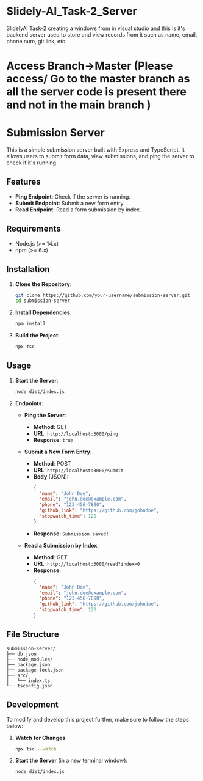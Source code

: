 # Slidely-AI_Task-2_Server
SlidelyAI Task-2 creating a windows from in visual studio and this is it's backend server used to store and view records from it such as name, email, phone num, git link, etc.

# Access Branch->Master (Please access/ Go to the master branch as all the server code is present there and not in the main branch )



# Submission Server

This is a simple submission server built with Express and TypeScript. It allows users to submit form data, view submissions, and ping the server to check if it's running.

## Features

- **Ping Endpoint**: Check if the server is running.
- **Submit Endpoint**: Submit a new form entry.
- **Read Endpoint**: Read a form submission by index.

## Requirements

- Node.js (>= 14.x)
- npm (>= 6.x)

## Installation

1. **Clone the Repository**:
   ```bash
   git clone https://github.com/your-username/submission-server.git
   cd submission-server
   ```

2. **Install Dependencies**:
   ```bash
   npm install
   ```

3. **Build the Project**:
   ```bash
   npx tsc
   ```

## Usage

1. **Start the Server**:
   ```bash
   node dist/index.js
   ```

2. **Endpoints**:

   - **Ping the Server**:
     - **Method**: GET
     - **URL**: `http://localhost:3000/ping`
     - **Response**: `true`

   - **Submit a New Form Entry**:
     - **Method**: POST
     - **URL**: `http://localhost:3000/submit`
     - **Body** (JSON):
       ```json
       {
         "name": "John Doe",
         "email": "john.doe@example.com",
         "phone": "123-456-7890",
         "github_link": "https://github.com/johndoe",
         "stopwatch_time": 120
       }
       ```
     - **Response**: `Submission saved!`

   - **Read a Submission by Index**:
     - **Method**: GET
     - **URL**: `http://localhost:3000/read?index=0`
     - **Response**: 
       ```json
       {
         "name": "John Doe",
         "email": "john.doe@example.com",
         "phone": "123-456-7890",
         "github_link": "https://github.com/johndoe",
         "stopwatch_time": 120
       }
       ```

## File Structure

```
submission-server/
├── db.json
├── node_modules/
├── package.json
├── package-lock.json
├── src/
│   └── index.ts
└── tsconfig.json
```

## Development

To modify and develop this project further, make sure to follow the steps below:

1. **Watch for Changes**:
   ```bash
   npx tsc --watch
   ```

2. **Start the Server** (in a new terminal window):
   ```bash
   node dist/index.js
   ```


